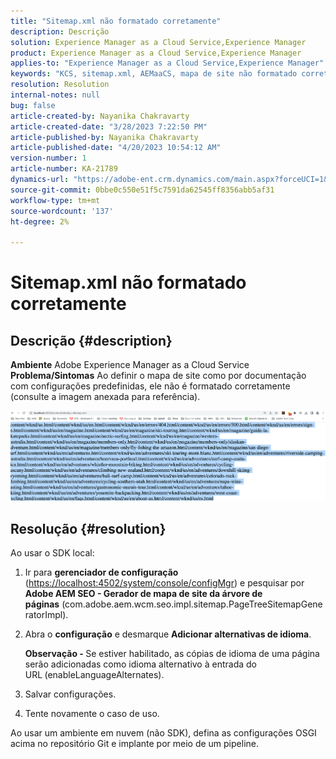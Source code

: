```yaml
---
title: "Sitemap.xml não formatado corretamente"
description: Descrição
solution: Experience Manager as a Cloud Service,Experience Manager
product: Experience Manager as a Cloud Service,Experience Manager
applies-to: "Experience Manager as a Cloud Service,Experience Manager"
keywords: "KCS, sitemap.xml, AEMaaCS, mapa de site não formatado corretamente, Gerador de mapa de site da árvore de página, alternativa de idioma"
resolution: Resolution
internal-notes: null
bug: false
article-created-by: Nayanika Chakravarty
article-created-date: "3/28/2023 7:22:50 PM"
article-published-by: Nayanika Chakravarty
article-published-date: "4/20/2023 10:54:12 AM"
version-number: 1
article-number: KA-21789
dynamics-url: "https://adobe-ent.crm.dynamics.com/main.aspx?forceUCI=1&pagetype=entityrecord&etn=knowledgearticle&id=a58337ec-9dcd-ed11-b597-6045bd0065b6"
source-git-commit: 0bbe0c550e51f5c7591da62545ff8356abb5af31
workflow-type: tm+mt
source-wordcount: '137'
ht-degree: 2%

---
```


# Sitemap.xml não formatado corretamente

## Descrição {#description}

<b>Ambiente</b>
Adobe Experience Manager as a Cloud Service
<b>Problema/Sintomas</b>
Ao definir o mapa de site como por documentação com configurações predefinidas, ele não é formatado corretamente (consulte a imagem anexada para referência).

![](assets/___3ee61370-b4d7-ed11-a7c7-6045bd006704___.png)


## Resolução {#resolution}


Ao usar o SDK local:

1. Ir para <b>gerenciador de configuração</b> ([https://localhost:4502/system/console/configMgr](http://localhost:4502/system/console/configMgr%29 "Seguir link")) e pesquisar por <b>Adobe AEM SEO - Gerador de mapa de site da árvore de páginas</b> (com.adobe.aem.wcm.seo.impl.sitemap.PageTreeSitemapGeneratorImpl).


2. Abra o <b>configuração</b> e desmarque <b>Adicionar alternativas de idioma</b>.



   <b>Observação - </b>Se estiver habilitado, as cópias de idioma de uma página serão adicionadas como idioma alternativo à entrada do URL<b> </b>(enableLanguageAlternates).


3. Salvar configurações.


4. Tente novamente o caso de uso.


Ao usar um ambiente em nuvem (não SDK), defina as configurações OSGI acima no repositório Git e implante por meio de um pipeline.
